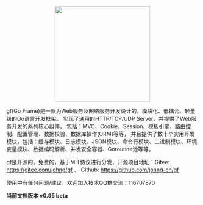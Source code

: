 <div align=center>
<img src="http://cover.kancloud.cn/johng/gf" width="250"/>
</div>

gf(Go Frame)是一款为Web服务及网络服务开发设计的，模块化、低耦合、轻量级的Go语言开发框架。
实现了通用的HTTP/TCP/UDP Server，并提供了Web服务开发的系列核心组件，
包括：MVC、Cookie、Session、模板引擎、路由控制、配置管理、数据校验、数据库操作(ORM)等等，
并且提供了数十个实用开发模块，包括：缓存模块、日志模块、JSON模块、命令行模块、二进制模块、环境变量模块、数据编码解析、并发安全容器、Goroutine池等等。

gf是开源的，免费的，基于MIT协议进行分发，开源项目地址：Gitee: https://gitee.com/johng/gf 、 Github: https://github.com/johng-cn/gf

使用中有任何问题/建议，欢迎加入技术QQ群交流：116707870


**当前文档版本 v0.95 beta**

